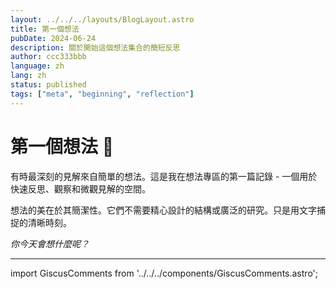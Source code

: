 ```yaml
---
layout: ../../../layouts/BlogLayout.astro
title: 第一個想法
pubDate: 2024-06-24
description: 關於開始這個想法集合的簡短反思
author: ccc333bbb
language: zh
lang: zh
status: published
tags: ["meta", "beginning", "reflection"]
---
```


# 第一個想法 💭

有時最深刻的見解來自簡單的想法。這是我在想法專區的第一篇記錄 - 一個用於快速反思、觀察和微觀見解的空間。

想法的美在於其簡潔性。它們不需要精心設計的結構或廣泛的研究。只是用文字捕捉的清晰時刻。

*你今天會想什麼呢？*

---

import GiscusComments from '../../../components/GiscusComments.astro';

<GiscusComments />